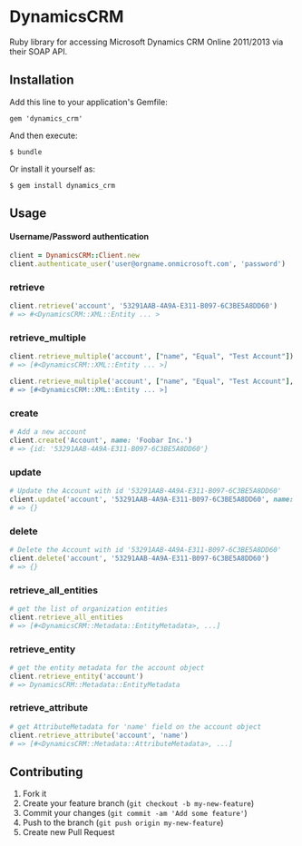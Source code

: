 # DynamicsCRM

Ruby library for accessing Microsoft Dynamics CRM Online 2011/2013 via their SOAP API.

## Installation

Add this line to your application's Gemfile:

    gem 'dynamics_crm'

And then execute:

    $ bundle

Or install it yourself as:

    $ gem install dynamics_crm

## Usage


#### Username/Password authentication

```ruby
client = DynamicsCRM::Client.new
client.authenticate_user('user@orgname.onmicrosoft.com', 'password')
```

### retrieve

```ruby
client.retrieve('account', '53291AAB-4A9A-E311-B097-6C3BE5A8DD60')
# => #<DynamicsCRM::XML::Entity ... >
```

### retrieve_multiple

```ruby
client.retrieve_multiple('account', ["name", "Equal", "Test Account"])
# => [#<DynamicsCRM::XML::Entity ... >]

client.retrieve_multiple('account', ["name", "Equal", "Test Account"], ["Name, "CreatedBy"])
# => [#<DynamicsCRM::XML::Entity ... >]
```


### create

```ruby
# Add a new account
client.create('Account', name: 'Foobar Inc.')
# => {id: '53291AAB-4A9A-E311-B097-6C3BE5A8DD60'}
```

### update

```ruby
# Update the Account with id '53291AAB-4A9A-E311-B097-6C3BE5A8DD60'
client.update('account', '53291AAB-4A9A-E311-B097-6C3BE5A8DD60', name: 'Whizbang Corp')
# => {}
```

### delete

```ruby
# Delete the Account with id '53291AAB-4A9A-E311-B097-6C3BE5A8DD60'
client.delete('account', '53291AAB-4A9A-E311-B097-6C3BE5A8DD60')
# => {}
```

### retrieve_all_entities

```ruby
# get the list of organization entities
client.retrieve_all_entities
# => [#<DynamicsCRM::Metadata::EntityMetadata>, ...]
```

### retrieve_entity

```ruby
# get the entity metadata for the account object
client.retrieve_entity('account')
# => DynamicsCRM::Metadata::EntityMetadata
```

### retrieve_attribute

```ruby
# get AttributeMetadata for 'name' field on the account object
client.retrieve_attribute('account', 'name')
# => [#<DynamicsCRM::Metadata::AttributeMetadata>, ...]
```


## Contributing

1. Fork it
2. Create your feature branch (`git checkout -b my-new-feature`)
3. Commit your changes (`git commit -am 'Add some feature'`)
4. Push to the branch (`git push origin my-new-feature`)
5. Create new Pull Request
